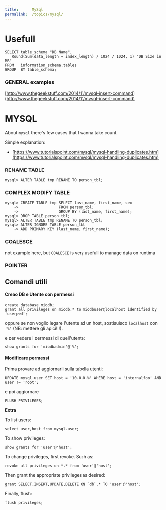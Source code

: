 ```yaml
---
title:      MySql
permalink:  /topics/mysql/
---
```


Usefull
=======


````
SELECT table_schema "DB Name", 
   Round(Sum(data_length + index_length) / 1024 / 1024, 1) "DB Size in MB" 
FROM   information_schema.tables 
GROUP  BY table_schema; 
````

### GENERAL examples

[http://www.thegeekstuff.com/2014/11/mysql-insert-command](http://www.thegeekstuff.com/2014/11/mysql-insert-command)


MYSQL
=====


About `mysql` there's few cases that I wanna take count.

Simple explanation:

- [https://www.tutorialspoint.com/mysql/mysql-handling-duplicates.htm](https://www.tutorialspoint.com/mysql/mysql-handling-duplicates.htm)



### RENAME TABLE
````
mysql> ALTER TABLE tmp RENAME TO person_tbl;
````


### COMPLEX MODIFY TABLE
````
mysql> CREATE TABLE tmp SELECT last_name, first_name, sex
    ->                  FROM person_tbl;
    ->                  GROUP BY (last_name, first_name);
mysql> DROP TABLE person_tbl;
mysql> ALTER TABLE tmp RENAME TO person_tbl;
mysql> ALTER IGNORE TABLE person_tbl
    -> ADD PRIMARY KEY (last_name, first_name);
````


### COALESCE

not example here, but `COALESCE` is very usefull to manage data on runtima


### POINTER


Comandi utili
-------------

#### Creao DB e Utente con permessi

 ````
create database miodb;
grant all privileges on miodb.* to miodbuser@localhost identified by 'userpwd';
````

oppure se non voglio legare l'utente ad un host, sostisuisco `localhost` con `'%'` (NB: mettere gli apici!!!).

e per vedere i permessi di quell'utente:

````
show grants for 'miodbadmin'@'%';
````


#### Modificare permessi

Prima provare ad aggiornarli sulla tabella utenti:

````
UPDATE mysql.user SET host = '10.0.0.%' WHERE host = 'internalfoo' AND user != 'root';
````
e poi aggiornare

````
FLUSH PRIVILEGES;
````

**Extra**

To list users:

````
select user,host from mysql.user;
````
To show privileges:

````
show grants for 'user'@'host';
````
To change privileges, first revoke. Such as:

````
revoke all privileges on *.* from 'user'@'host';
````
Then grant the appropriate privileges as desired:

````
grant SELECT,INSERT,UPDATE,DELETE ON `db`.* TO 'user'@'host';
````
Finally, flush:

````
flush privileges;
````

